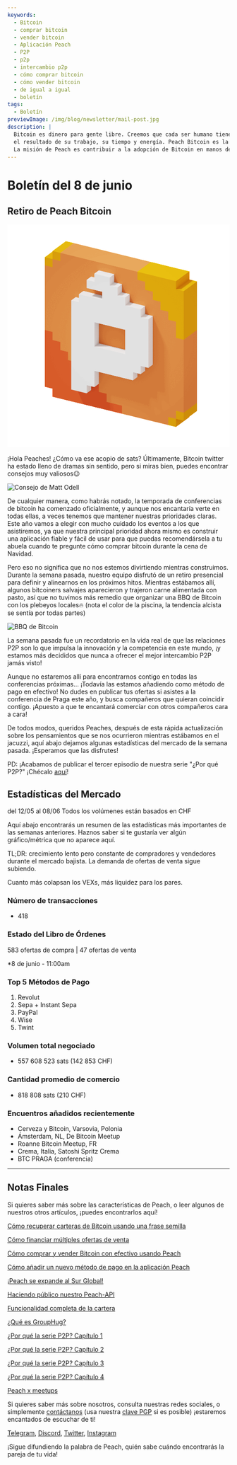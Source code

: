 ```yaml
---
keywords:
  - Bitcoin
  - comprar bitcoin
  - vender bitcoin
  - Aplicación Peach
  - P2P
  - p2p
  - intercambio p2p
  - cómo comprar bitcoin
  - cómo vender bitcoin
  - de igual a igual
  - boletín
tags:
  - Boletín
previewImage: /img/blog/newsletter/mail-post.jpg
description: |
  Bitcoin es dinero para gente libre. Creemos que cada ser humano tiene el derecho de elegir con qué dinero quiere almacenar su riqueza,
  el resultado de su trabajo, su tiempo y energía. Peach Bitcoin es la plataforma más fácil para comprar y vender bitcoin de igual a igual.
  La misión de Peach es contribuir a la adopción de Bitcoin en manos de la gente.
---
```


# Boletín del 8 de junio

## Retiro de Peach Bitcoin

![peachy peach bitcoin gif](/img/blog/newsletter/gif-peach.gif)

¡Hola Peaches!
¿Cómo va ese acopio de sats?
Últimamente, Bitcoin twitter ha estado lleno de dramas sin sentido, pero si miras bien, puedes encontrar consejos muy valiosos😉

![Consejo de Matt Odell](https://img.mailinblue.com/5647291/images/content_library/original/647f40e8867f053cd05b3683.png)

De cualquier manera, como habrás notado, la temporada de conferencias de bitcoin ha comenzado oficialmente, y aunque nos encantaría verte en todas ellas, a veces tenemos que mantener nuestras prioridades claras.
Este año vamos a elegir con mucho cuidado los eventos a los que asistiremos, ya que nuestra principal prioridad ahora mismo es construir una aplicación fiable y fácil de usar para que puedas recomendársela a tu abuela cuando te pregunte cómo comprar bitcoin durante la cena de Navidad.

Pero eso no significa que no nos estemos divirtiendo mientras construimos. Durante la semana pasada, nuestro equipo disfrutó de un retiro presencial para definir y alinearnos en los próximos hitos.
Mientras estábamos allí, algunos bitcoiners salvajes aparecieron y trajeron carne alimentada con pasto, así que no tuvimos más remedio que organizar una BBQ de Bitcoin con los plebeyos locales🔥
(nota el color de la piscina, la tendencia alcista se sentía por todas partes)

![BBQ de Bitcoin](https://img.mailinblue.com/5647291/images/content_library/original/64804d4e000a683033621785.jpg)

La semana pasada fue un recordatorio en la vida real de que las relaciones P2P son lo que impulsa la innovación y la competencia en este mundo, ¡y estamos más decididos que nunca a ofrecer el mejor intercambio P2P jamás visto!

Aunque no estaremos allí para encontrarnos contigo en todas las conferencias próximas... ¡Todavía las estamos añadiendo como método de pago en efectivo! No dudes en publicar tus ofertas si asistes a la conferencia de Praga este año, y busca compañeros que quieran coincidir contigo. ¡Apuesto a que te encantará comerciar con otros compañeros cara a cara!

De todos modos, queridos Peaches, después de esta rápida actualización sobre los pensamientos que se nos ocurrieron mientras estábamos en el jacuzzi, aquí abajo dejamos algunas estadísticas del mercado de la semana pasada. ¡Esperamos que las disfrutes!

PD: ¡Acabamos de publicar el tercer episodio de nuestra serie "¿Por qué P2P?" ¡Chécalo [aquí](https://peachbitcoin.com/es/blog/why-p2p-chapter-3-circular-economies/)!

## Estadísticas del Mercado

del 12/05 al 08/06
Todos los volúmenes están basados en CHF

Aquí abajo encontrarás un resumen de las estadísticas más importantes de las semanas anteriores. Haznos saber si te gustaría ver algún gráfico/métrica que no aparece aquí.

TL;DR: crecimiento lento pero constante de compradores y vendedores durante el mercado bajista.
La demanda de ofertas de venta sigue subiendo.

Cuanto más colapsan los VEXs, más liquidez para los pares.

### Número de transacciones

- 418

### Estado del Libro de Órdenes

583 ofertas de compra | 47 ofertas de venta

\*8 de junio - 11:00am

### Top 5 Métodos de Pago

1. Revolut
2. Sepa + Instant Sepa
3. PayPal
4. Wise
5. Twint

### Volumen total negociado

- 557 608 523 sats (142 853 CHF)

### Cantidad promedio de comercio

- 818 808 sats (210 CHF)

### Encuentros añadidos recientemente

- Cerveza y Bitcoin, Varsovia, Polonia
- Ámsterdam, NL, De Bitcoin Meetup
- Roanne Bitcoin Meetup, FR
- Crema, Italia, Satoshi Spritz Crema
- BTC PRAGA (conferencia)


---

## Notas Finales

Si quieres saber más sobre las características de Peach, o leer algunos de nuestros otros artículos, ¡puedes encontrarlos aquí!

[Cómo recuperar carteras de Bitcoin usando una frase semilla](https://peachbitcoin.com/es/blog/how-to-restore-peach-wallet/)

[Cómo financiar múltiples ofertas de venta](https://peachbitcoin.com/es/blog/funding-multiple-sell-offers/)

[Cómo comprar y vender Bitcoin con efectivo usando Peach](https://peachbitcoin.com/es/blog/how-to-buy-and-sell-bitcoin-with-cash-using-peach/)

[Cómo añadir un nuevo método de pago en la aplicación Peach](https://peachbitcoin.com/es/blog/how-to-add-a-payment-method/)

[¡Peach se expande al Sur Global!](https://peachbitcoin.com/es/blog/peach-expands-to-the-global-south/)

[Haciendo público nuestro Peach-API](https://peachbitcoin.com/es/blog/making-our-peach-api-public/)

[Funcionalidad completa de la cartera](https://peachbitcoin.com/es/blog/full-wallet-functionality/)

[¿Qué es GroupHug?](https://peachbitcoin.com/es/blog/group-hug/)

[¿Por qué la serie P2P? Capítulo 1](https://peachbitcoin.com/es/blog/why-p2p-chapter-1/)

[¿Por qué la serie P2P? Capítulo 2](https://peachbitcoin.com/es/blog/why-p2p-chapter-2/)

[¿Por qué la serie P2P? Capítulo 3](https://peachbitcoin.com/es/blog/why-p2p-chapter-3-circular-economies/)

[¿Por qué la serie P2P? Capítulo 4](https://peachbitcoin.com/es/blog/why-p2p-chapter-4-chains-of-trust/)

[Peach x meetups](https://peachbitcoin.com/es/blog/peach-for-meetups/)

Si quieres saber más sobre nosotros, consulta nuestras redes sociales, o simplemente [contáctanos](mailto:hello@peachbitcoin.com) (usa nuestra [clave PGP](https://keys.openpgp.org/vks/v1/by-fingerprint/48339A19645E2E53488E0E5479E1B270FACD1BD2) si es posible) ¡estaremos encantados de escuchar de ti!

[Telegram](https://t.me/peachtopeach), [Discord](https://discord.gg/ypeHz3SW54), [Twitter](https://twitter.com/peachbitcoin), [Instagram](https://instagram.com/peachbitcoin)

¡Sigue difundiendo la palabra de Peach, quién sabe cuándo encontrarás la pareja de tu vida!
